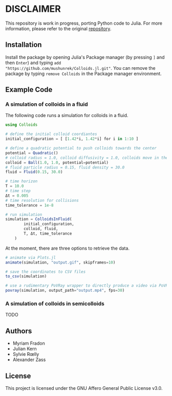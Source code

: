 # DISCLAIMER
This repository is work in progress, porting Python code to Julia. For more information, please refer to the original [repository](https://lab.wias-berlin.de/zass/dynamics-of-spheres).
## Installation
Install the package by opening Julia's Package manager (by pressing `]` and then `Enter`) and typing
`add "https://github.com/mushunrek/Colloids.jl.git"`. You can remove the package by typing `remove Colloids` in the Package manager environment.

## Example Code

### A simulation of colloids in a fluid

The following code runs a simulation for colloids in a fluid.

```julia
using Colloids

# define the initial colloid coordiantes
initial_configuration = [ [1.42*i, 1.42*i] for i in 1:10 ]

# define a quadratic potential to push colloids towards the center
potential = Quadratic()
# colloid radius = 1.0, colloid diffusivity = 1.0, colloids move in the quadratic potential
colloid = Ball(1.0, 1.0, potential=potential)
# fluid particle radius = 0.15, fluid density = 30.0
fluid = Fluid(0.15, 30.0)

# time horizon
T = 10.0
# time step
Δt = 0.005
# time resolution for collisions
time_tolerance = 1e-8

# run simulation
simulation = ColloidsInFluid(
		initial_configuration,
		colloid, fluid,
		T, Δt, time_tolerance
	)
```

At the moment, there are three options to retrieve the data.
```julia
# animate via Plots.jl
animate(simulation, "output.gif", skipframes=10)

# save the coordinates to CSV files
to_csv(simulation)

# use a rudimentary PoVRay wrapper to directly produce a video via PoVRay
povray(simulation, output_path="output.mp4", fps=30)
```

### A simulation of colloids in semicolloids

TODO

## Authors
- Myriam Fradon
- Julian Kern
- Sylvie Rœlly
- Alexander Zass
## License
This project is licensed under the GNU Affero General Public License v3.0.
